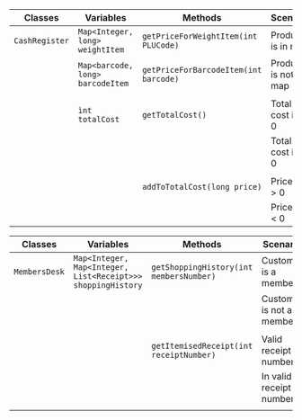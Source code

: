 | Classes        | Variables                        | Methods                               | Scenario              | Outcomes             |
|----------------|----------------------------------|---------------------------------------|-----------------------|----------------------|
| `CashRegister` | `Map<Integer, long> weightItem`  | `getPriceForWeightItem(int PLUCode)`  | Product is in map     | Add price to total   |
|                | `Map<barcode, long> barcodeItem` | `getPriceForBarcodeItem(int barcode)` | Product is not in map | Return error message |
|                |                                  |                                       |                       |                      |
|                | `ìnt totalCost`                  | `getTotalCost()`                      | Total cost is > 0     | Return total cost    |
|                |                                  |                                       | Total cost is < 0     | Return error message |
|                |                                  |                                       |                       |                      |
|                |                                  | `addToTotalCost(long price)`          | Price is > 0          | Add to totalCost     |
|                |                                  |                                       | Price is < 0          | Return               |

| Classes       | Variables                                                   | Methods                                 | Scenario                 | Outcomes                 |
|---------------|-------------------------------------------------------------|-----------------------------------------|--------------------------|--------------------------|
| `MembersDesk` | `Map<Integer, Map<Integer, List<Receipt>>> shoppingHistory` | `getShoppingHistory(int membersNumber)` | Customer is a member     | Return list of purchases |
|               |                                                             |                                         | Customer is not a member | Return error message     |
|               |                                                             |                                         |                          |                          |
|               |                                                             | `getItemisedReceipt(int receiptNumber)` | Valid receipt number     | Return receipt           |
|               |                                                             |                                         | In valid receipt number  | Return error message     |
|               |                                                             |                                         |                          |                          |


